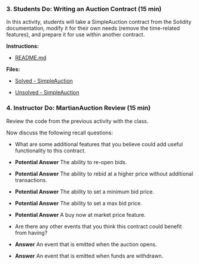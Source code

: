 ### 3. Students Do: Writing an Auction Contract (15 min)

In this activity, students will take a SimpleAuction contract from the Solidity documentation, modify it for their own needs (remove the time-related features), and prepare it for use within another contract.

**Instructions:**

* [README.md](Activities/02-Stu_Practice/README.md)

**Files:**

* [Solved - SimpleAuction](Activities/03-Stu_Writing_an_Auction_Contract/Solved/SimpleAuction.sol)

* [Unsolved - SimpleAuction](01-Lesson-Plans/22-DeFi/3/Activities/03-Stu_Writing_an_Auction_Contract/Unsolved/SimpleAuction.sol)


### 4. Instructor Do: MartianAuction Review (15 min)

Review the code from the previous activity with the class.

Now discuss the following recall questions:

* What are some additional features that you believe could add useful functionality to this contract.

* **Potential Answer** The ability to re-open bids.

* **Potential Answer** The ability to rebid at a higher price without additional transactions.

* **Potential Answer** The ability to set a minimum bid price.

* **Potential Answer** The ability to set a max bid price.

* **Potential Answer** A buy now at market price feature.

* Are there any other events that you think this contract could benefit from having?

* **Answer** An event that is emitted when the auction opens.

* **Answer** An event that is emitted when funds are withdrawn.
